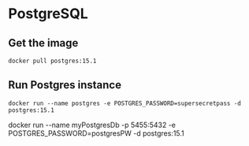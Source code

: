 # PostgreSQL


## Get the image

```
docker pull postgres:15.1
```

## Run Postgres instance

```
docker run --name postgres -e POSTGRES_PASSWORD=supersecretpass -d postgres:15.1
```


docker run --name myPostgresDb -p 5455:5432 -e POSTGRES_PASSWORD=postgresPW -d postgres:15.1